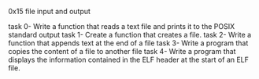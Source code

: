 0x15 file input and output

task 0- Write a function that reads a text file and prints it to the POSIX standard output
task 1- Create a function that creates a file.
task 2- Write a function that appends text at the end of a file
task 3- Write a program that copies the content of a file to another file
task 4- Write a program that displays the information contained in the ELF header at the start of an ELF file.
